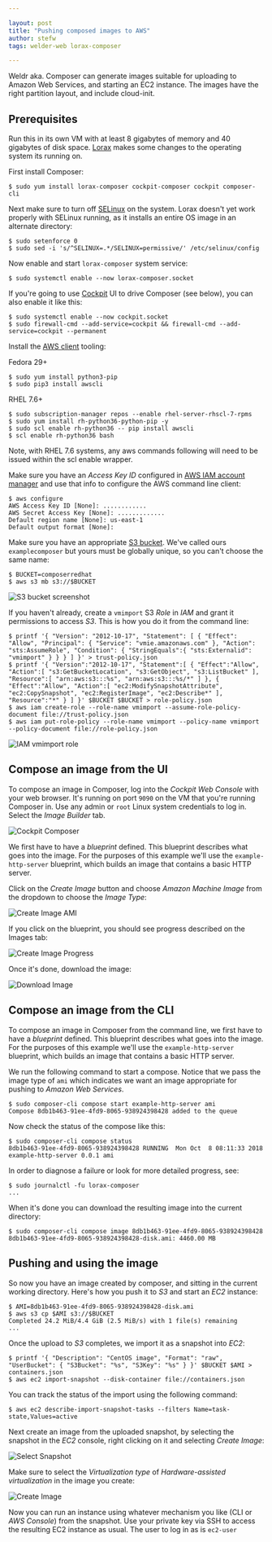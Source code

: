 ```yaml
---

layout: post
title: "Pushing composed images to AWS"
author: stefw
tags: welder-web lorax-composer

---
```


Weldr aka. Composer can generate images suitable for uploading to Amazon
Web Services, and starting an EC2 instance. The images have the right
partition layout, and include cloud-init.

## Prerequisites

Run this in its own VM with at least 8 gigabytes of memory and 40 gigabytes of disk space.
[Lorax](https://weldr.io/lorax/) makes some changes to the operating system its running on.

First install Composer:

    $ sudo yum install lorax-composer cockpit-composer cockpit composer-cli

Next make sure to turn off [SELinux](https://access.redhat.com/documentation/en-us/red_hat_enterprise_linux/5/html/deployment_guide/ch-selinux) on the system. Lorax doesn't yet work properly with
SELinux running, as it installs an entire OS image in an alternate directory:

    $ sudo setenforce 0
    $ sudo sed -i 's/^SELINUX=.*/SELINUX=permissive/' /etc/selinux/config

Now enable and start ```lorax-composer``` system service:

    $ sudo systemctl enable --now lorax-composer.socket

If you're going to use [Cockpit](https://cockpit-project.org/) UI to drive Composer
(see below), you can also enable it like this:

    $ sudo systemctl enable --now cockpit.socket
    $ sudo firewall-cmd --add-service=cockpit && firewall-cmd --add-service=cockpit --permanent

Install the [AWS client](https://aws.amazon.com/cli/) tooling:

Fedora 29+

    $ sudo yum install python3-pip
    $ sudo pip3 install awscli

RHEL 7.6+

    $ sudo subscription-manager repos --enable rhel-server-rhscl-7-rpms
    $ sudo yum install rh-python36-python-pip -y
    $ sudo scl enable rh-python36 -- pip install awscli
    $ scl enable rh-python36 bash

Note, with RHEL 7.6 systems, any aws commands following will need to be issued within the
scl enable wrapper.

Make sure you have an *Access Key ID* configured in
[AWS IAM account manager](https://aws.amazon.com/iam/) and use that info to configure
the AWS command line client:

    $ aws configure
    AWS Access Key ID [None]: ............
    AWS Secret Access Key [None]: .............
    Default region name [None]: us-east-1
    Default output format [None]:

Make sure you have an appropriate [S3 bucket](https://aws.amazon.com/s3/). We've called
ours ```examplecomposer``` but yours must be globally unique, so you can't choose
the same name:

    $ BUCKET=composerredhat
    $ aws s3 mb s3://$BUCKET

![S3 bucket screenshot](/images/aws-s3-bucket-composerredhat.png)

If you haven't already, create a ```vmimport``` S3 *Role* in *IAM* and grant it
permissions to access *S3*.  This is how you do it from the command line:

    $ printf '{ "Version": "2012-10-17", "Statement": [ { "Effect": "Allow", "Principal": { "Service": "vmie.amazonaws.com" }, "Action": "sts:AssumeRole", "Condition": { "StringEquals":{ "sts:Externalid": "vmimport" } } } ] }' > trust-policy.json
    $ printf '{ "Version":"2012-10-17", "Statement":[ { "Effect":"Allow", "Action":[ "s3:GetBucketLocation", "s3:GetObject", "s3:ListBucket" ], "Resource":[ "arn:aws:s3:::%s", "arn:aws:s3:::%s/*" ] }, { "Effect":"Allow", "Action":[ "ec2:ModifySnapshotAttribute", "ec2:CopySnapshot", "ec2:RegisterImage", "ec2:Describe*" ], "Resource":"*" } ] }' $BUCKET $BUCKET > role-policy.json
    $ aws iam create-role --role-name vmimport --assume-role-policy-document file://trust-policy.json
    $ aws iam put-role-policy --role-name vmimport --policy-name vmimport --policy-document file://role-policy.json

![IAM vmimport role](/images/aws-iam-vmimport-role.png)

## Compose an image from the UI

To compose an image in Composer, log into the *Cockpit Web Console* with your web browser.
It's running on port ```9090``` on the VM that you're running Composer in. Use any admin
or ```root``` Linux system credentials to log in.  Select the *Image Builder* tab.

![Cockpit Composer](/images/cockpit-composer-main.png)

We first have to have a *blueprint* defined. This blueprint describes what goes into the image.
For the purposes of this example we'll use the ```example-http-server``` blueprint, which
builds an image that contains a basic HTTP server.

Click on the *Create Image* button and choose *Amazon Machine Image* from the dropdown
to choose the *Image Type*:

![Create Image AMI](/images/cockpit-composer-create-ami.png)

If you click on the blueprint, you should see progress described on the Images tab:

![Create Image Progress](/images/cockpit-composer-progress.png)

Once it's done, download the image:

![Download Image](/images/cockpit-composer-download.png)

## Compose an image from the CLI

To compose an image in Composer from the command line, we first have to have a *blueprint*
defined. This blueprint describes what goes into the image. For the purposes of this
example we'll use the ```example-http-server``` blueprint, which builds an image that
contains a basic HTTP server.

We run the following command to start a compose. Notice that we pass the image type
of ```ami``` which indicates we want an image appropriate for pushing to
*Amazon Web Services*.

    $ sudo composer-cli compose start example-http-server ami
    Compose 8db1b463-91ee-4fd9-8065-938924398428 added to the queue

Now check the status of the compose like this:

    $ sudo composer-cli compose status
    8db1b463-91ee-4fd9-8065-938924398428 RUNNING  Mon Oct  8 08:11:33 2018 example-http-server 0.0.1 ami

In order to diagnose a failure or look for more detailed progress, see:

    $ sudo journalctl -fu lorax-composer
    ...

When it's done you can download the resulting image into the current directory:

    $ sudo composer-cli compose image 8db1b463-91ee-4fd9-8065-938924398428
    8db1b463-91ee-4fd9-8065-938924398428-disk.ami: 4460.00 MB

## Pushing and using the image

So now you have an image created by composer, and sitting in the current working directory.
Here's how you push it to *S3* and start an *EC2* instance:

    $ AMI=8db1b463-91ee-4fd9-8065-938924398428-disk.ami
    $ aws s3 cp $AMI s3://$BUCKET
    Completed 24.2 MiB/4.4 GiB (2.5 MiB/s) with 1 file(s) remaining
    ...

Once the upload to *S3* completes, we import it as a snapshot into *EC2*:

    $ printf '{ "Description": "CentOS image", "Format": "raw", "UserBucket": { "S3Bucket": "%s", "S3Key": "%s" } }' $BUCKET $AMI > containers.json
    $ aws ec2 import-snapshot --disk-container file://containers.json

You can track the status of the import using the following command:

    $ aws ec2 describe-import-snapshot-tasks --filters Name=task-state,Values=active

Next create an image from the uploaded snapshot, by selecting the snapshot in the
*EC2* console, right clicking on it and selecting *Create Image*:

![Select Snapshot](/images/aws-ec2-select-snapshot.png)

Make sure to select the *Virtualization type* of *Hardware-assisted virtualization*
in the image you create:

![Create Image](/images/aws-ec2-create-image.png)

Now you can run an instance using whatever mechanism you like (CLI or *AWS Console*)
from the snapshot. Use your private key via SSH to access the resulting EC2
instance as usual. The user to log in as is ```ec2-user```
